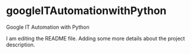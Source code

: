# googleITAutomationwithPython
Google IT Automation with Python

I am editing the README file. Adding some more details about the project description.

